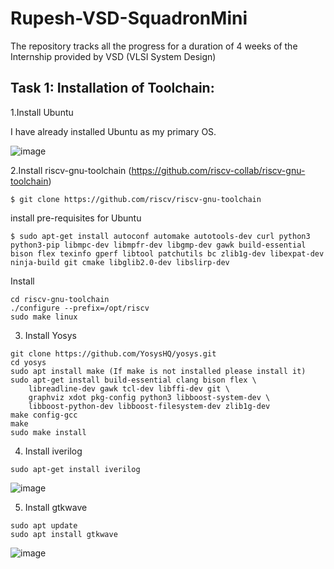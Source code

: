 # Rupesh-VSD-SquadronMini
The repository tracks all the progress for a duration of 4 weeks of the Internship provided by VSD (VLSI System Design) 

## Task 1: Installation of Toolchain:

1.Install Ubuntu

I have already installed Ubuntu as my primary OS.

![image](https://github.com/Rupesh1510/Rupesh-VSD-SquadronMini/assets/94752269/7d990106-e23f-4b01-857b-92508db81f93)


2.Install riscv-gnu-toolchain (https://github.com/riscv-collab/riscv-gnu-toolchain)

```
$ git clone https://github.com/riscv/riscv-gnu-toolchain
```
install pre-requisites for Ubuntu

```
$ sudo apt-get install autoconf automake autotools-dev curl python3 python3-pip libmpc-dev libmpfr-dev libgmp-dev gawk build-essential bison flex texinfo gperf libtool patchutils bc zlib1g-dev libexpat-dev ninja-build git cmake libglib2.0-dev libslirp-dev
```

Install

```
cd riscv-gnu-toolchain
./configure --prefix=/opt/riscv
sudo make linux

```

3. Install Yosys

```
git clone https://github.com/YosysHQ/yosys.git
cd yosys
sudo apt install make (If make is not installed please install it) 
sudo apt-get install build-essential clang bison flex \
    libreadline-dev gawk tcl-dev libffi-dev git \
    graphviz xdot pkg-config python3 libboost-system-dev \
    libboost-python-dev libboost-filesystem-dev zlib1g-dev
make config-gcc
make 
sudo make install

```

4. Install iverilog
```
sudo apt-get install iverilog

```
![image](https://github.com/Rupesh1510/Rupesh-VSD-SquadronMini/assets/94752269/ca744ff0-a209-479f-b942-78417bf14387)


5. Install gtkwave
```
sudo apt update
sudo apt install gtkwave

```
![image](https://github.com/Rupesh1510/Rupesh-VSD-SquadronMini/assets/94752269/dd391c52-ac1b-4ddb-958a-a608d9b071f5)

